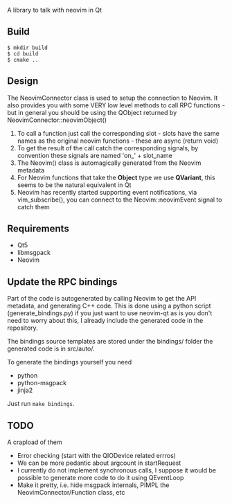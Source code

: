 
A library to talk with neovim in Qt

## Build

    $ mkdir build
    $ cd build
    $ cmake ..

## Design

The NeovimConnector class is used to setup the connection to Neovim. It also
provides you with some VERY low level methods to call RPC functions - but in general
you should be using the QObject returned by NeovimConnector::neovimObject()

1. To call a function just call the corresponding slot - slots 
   have the same names as the original neovim functions - 
   these are async (return void)
2. To get the result of the call catch the corresponding signals,
   by convention these signals are named 'on\_' + slot\_name
3. The Neovim() class is automagically generated from the Neovim
   metadata
5. For Neovim functions that take the **Object** type we use **QVariant**,
   this seems to be the natural equivalent in Qt
6. Neovim has recently started supporting event notifications, via
   vim\_subscribe(), you can connect to the Neovim::neovimEvent
   signal to catch them

## Requirements

* Qt5
* libmsgpack
* Neovim

## Update the RPC bindings

Part of the code is autogenerated by calling Neovim to get the API metadata,
and generating C++ code. This is done using a python script
(generate\_bindings.py) if you just want to use neovim-qt as is you don't need
to worry about this, I already include the generated code in the repository.

The bindings source templates are stored under the bindings/ folder the 
generated code is in src/auto/.

To generate the bindings yourself you need

- python
- python-msgpack
- jinja2

Just run `make bindings`.

## TODO

A crapload of them

* Error checking (start with the QIODevice related errros)
* We can be more pedantic about argcount in startRequest
* I currently do not implement synchronous calls, I suppose it
  would be possible to generate more code to do it using
  QEventLoop
* Make it pretty, i.e. hide msgpack internals, PIMPL the
  NeovimConnector/Function class, etc

